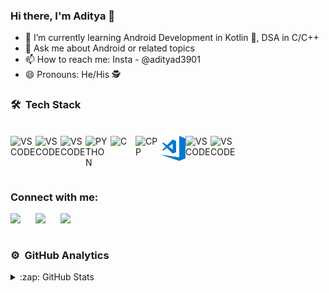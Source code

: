 ### Hi there, I'm Aditya 👋


<!-- 🔭 I’m currently working on Android Weather App 🌤 ⛈-->
- 🌱 I’m currently learning Android Development in Kotlin 📱, DSA in C/C++ 
- 💬 Ask me about Android or related topics
- 📫 How to reach me: Insta - @adityad3901
- 😄 Pronouns: He/His 🕵️
<!-- ⚡ Fun fact: -->

### 🛠 &nbsp;Tech Stack
<br>
<img align="left" alt="VSCODE" width="40px" src="https://github.com/sahilsingh2402/sahilsingh2402/blob/main/files_ss2402/java.svg" />
<img align="left" alt="VSCODE" width="40px" src="https://img.icons8.com/color/48/000000/android-os.png" />
<img align="left" alt="VSCODE" width="40px" src="https://2.bp.blogspot.com/-tzm1twY_ENM/XlCRuI0ZkRI/AAAAAAAAOso/BmNOUANXWxwc5vwslNw3WpjrDlgs9PuwQCLcBGAsYHQ/s1600/pasted%2Bimage%2B0.png" />
<img align="left" alt="PYTHON" width="40px" src="https://github.com/sahilsingh2402/sahilsingh2402/blob/main/files_ss2402/python.svg" />
<img align="left" alt="C" width="40px" src="https://github.com/sahilsingh2402/sahilsingh2402/blob/main/files_ss2402/c-original.svg" />
<img align="left" alt="CPP" width="40px" src="https://github.com/sahilsingh2402/sahilsingh2402/blob/main/files_ss2402/cpp.svg" />
<img align="left" alt="VSCODE" width="40px" src="https://raw.githubusercontent.com/github/explore/80688e429a7d4ef2fca1e82350fe8e3517d3494d/topics/visual-studio-code/visual-studio-code.png" />
<img align="left" alt="VSCODE" width="40px" src="https://github.com/sahilsingh2402/sahilsingh2402/blob/main/files_ss2402/git.svg" />
<img align="left" alt="VSCODE" width="40px" src="https://github.githubassets.com/images/modules/logos_page/Octocat.png" />

<br><br>
<br>
### Connect with me:

<a href="https://www.instagram.com/adityad3901/"><img align="left" width="40px" src="https://img.icons8.com/fluent/48/000000/instagram-new.png" /></a>
<a href="https://www.facebook.com/aditya.das.3150/"><img align="left" width="40px" src="https://img.icons8.com/fluent/48/000000/facebook-new.png"/></a>
<a href="https://www.linkedin.com/in/aditya-das-86069b202/"><img align="left" width="40px" src="https://img.icons8.com/fluent/48/000000/linkedin.png"/></a>

<br><br>
### ⚙️ &nbsp;GitHub Analytics
<details>
  <summary>:zap: GitHub Stats</summary>
  <br />
  <p>&nbsp;<img height="180em" src="https://github-readme-stats-eight-theta.vercel.app/api?username=aditya3901&show_icons=true&theme=algolia&include_all_commits=true&count_private=true"/></p>
</details>

